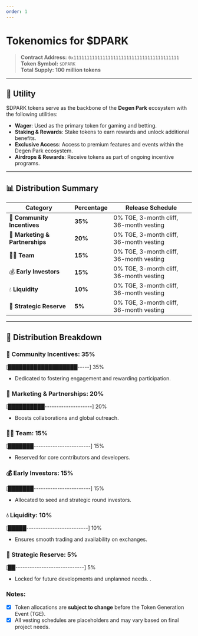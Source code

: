 ```yaml
---
order: 1
---
```

# Tokenomics for $DPARK

> **Contract Address:** `0x1111111111111111111111111111111111111111`  
> **Token Symbol:** `$DPARK`  
> **Total Supply:** **100 million tokens**

---

## 🎯 Utility

$DPARK tokens serve as the backbone of the **Degen Park** ecosystem with the following utilities:

- **Wager**: Used as the primary token for gaming and betting.
- **Staking & Rewards**: Stake tokens to earn rewards and unlock additional benefits.
- **Exclusive Access**: Access to premium features and events within the Degen Park ecosystem.
- **Airdrops & Rewards**: Receive tokens as part of ongoing incentive programs.

---

## 📊 Distribution Summary

| **Category**              | **Percentage** | **Release Schedule**                          |
|---------------------------|----------------|-----------------------------------------------|
| 🏅 **Community Incentives** | **35%**       | 0% TGE, 3-month cliff, 36-month vesting       |
| 🌟 **Marketing & Partnerships** | **20%** | 0% TGE, 3-month cliff, 36-month vesting       |
| 👩‍💻 **Team**                | **15%**       | 0% TGE, 3-month cliff, 36-month vesting       |
| 💰 **Early Investors**      | **15%**       | 0% TGE, 3-month cliff, 36-month vesting       |
| 💧 **Liquidity**            | **10%**       | 0% TGE, 3-month cliff, 36-month vesting       |
| 🚀 **Strategic Reserve**    | **5%**        | 0% TGE, 3-month cliff, 36-month vesting       |

---

📜 Distribution Breakdown
-----------------------------

### 🏅 Community Incentives: 35%

\[███████████████████-----\] 35%

* Dedicated to fostering engagement and rewarding participation.
    
### 🌟 Marketing & Partnerships: 20%

\[██████████--------------------\] 20%

* Boosts collaborations and global outreach.

### 👩‍💻 Team: 15%

\[███████------------------------\] 15%

* Reserved for core contributors and developers.


### 💰 Early Investors: 15%

\[███████------------------------\] 15%

* Allocated to seed and strategic round investors.


### 💧 Liquidity: 10%

\[█████--------------------------\] 10%

* Ensures smooth trading and availability on exchanges.

### 🚀 Strategic Reserve: 5%

\[██-----------------------------\] 5%

* Locked for future developments and unplanned needs.
.
    

### Notes:

- [x] Token allocations are **subject to change** before the Token Generation Event (TGE).
- [x] All vesting schedules are placeholders and may vary based on final project needs.
